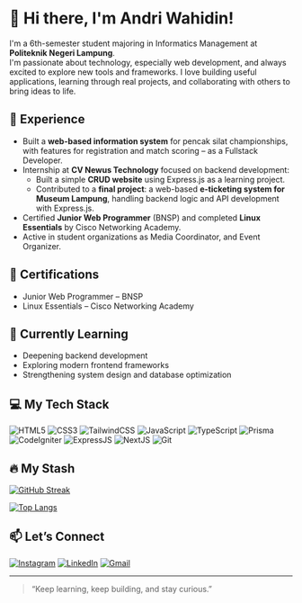 # 👋 Hi there, I'm Andri Wahidin!

I'm a 6th-semester student majoring in Informatics Management at **Politeknik Negeri Lampung**.  
I'm passionate about technology, especially web development, and always excited to explore new tools and frameworks. I love building useful applications, learning through real projects, and collaborating with others to bring ideas to life.

## 🚀 Experience

- Built a **web-based information system** for pencak silat championships, with features for registration and match scoring – as a Fullstack Developer.
- Internship at **CV Newus Technology** focused on backend development:
  - Built a simple **CRUD website** using Express.js as a learning project.
  - Contributed to a **final project**: a web-based **e-ticketing system for Museum Lampung**, handling backend logic and API development with Express.js.
- Certified **Junior Web Programmer** (BNSP) and completed **Linux Essentials** by Cisco Networking Academy.
- Active in student organizations as Media Coordinator, and Event Organizer.


## 📜 Certifications

- Junior Web Programmer – BNSP  
- Linux Essentials – Cisco Networking Academy  

## 📘 Currently Learning

- Deepening backend development
- Exploring modern frontend frameworks
- Strengthening system design and database optimization

## 💻 My Tech Stack

![HTML5](https://img.shields.io/badge/HTML5-E34F26?style=flat-square&logo=html5&logoColor=white)
![CSS3](https://img.shields.io/badge/CSS3-1572B6?style=flat-square&logo=css3&logoColor=white)
![TailwindCSS](https://img.shields.io/badge/TailwindCSS-06B6D4?style=flat-square&logo=tailwind-css&logoColor=white)
![JavaScript](https://img.shields.io/badge/JavaScript-F7DF1E?style=flat-square&logo=javascript&logoColor=black)
![TypeScript](https://img.shields.io/badge/TypeScript-3178C6?style=flat-square&logo=typescript&logoColor=white)
![Prisma](https://img.shields.io/badge/Prisma-2D3748?style=flat-square&logo=prisma&logoColor=white)
![CodeIgniter](https://img.shields.io/badge/CodeIgniter-EF4223?style=flat-square&logo=codeigniter&logoColor=white)
![ExpressJS](https://img.shields.io/badge/Express.js-000000?style=flat-square&logo=express&logoColor=white)
![NextJS](https://img.shields.io/badge/Next.js-000000?style=flat-square&logo=nextdotjs&logoColor=white)
![Git](https://img.shields.io/badge/Git-F05032?style=flat-square&logo=git&logoColor=white)

## 🔥 My Stash

[![GitHub Streak](http://github-readme-streak-stats.herokuapp.com?user=andriwahidin22&theme=dark&background=000000)](https://git.io/streak-stats)

[![Top Langs](https://github-readme-stats.vercel.app/api/top-langs/?username=andriwahidin22&layout=compact&theme=vision-friendly-dark)](https://github.com/andriwahidin22/github-readme-stats)

## 📫 Let’s Connect

[![Instagram](https://img.shields.io/badge/Instagram-%23E4405F.svg?style=for-the-badge&logo=Instagram&logoColor=white)](https://www.instagram.com/andri_wahidin22/)
[![LinkedIn](https://img.shields.io/badge/LinkedIn-%230077B5.svg?style=for-the-badge&logo=linkedin&logoColor=white)](https://www.linkedin.com/in/andri-wahidin-38b259275/)
[![Gmail](https://img.shields.io/badge/Gmail-D14836?style=for-the-badge&logo=gmail&logoColor=white)](mailto:andriblack987@gmail.com)

---

> “Keep learning, keep building, and stay curious.”
